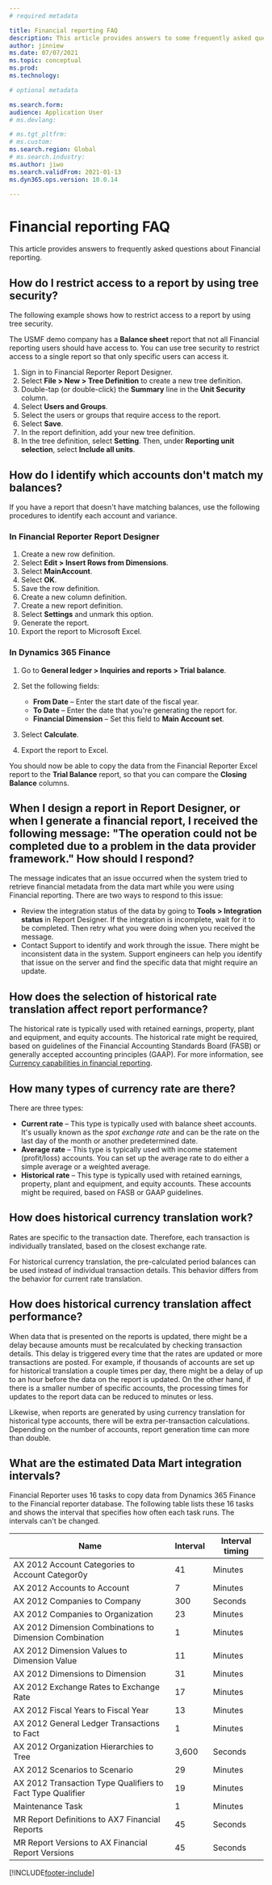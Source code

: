 ```yaml
---
# required metadata

title: Financial reporting FAQ
description: This article provides answers to some frequently asked questions about Financial reporting.
author: jinniew
ms.date: 07/07/2021
ms.topic: conceptual
ms.prod: 
ms.technology: 

# optional metadata

ms.search.form: 
audience: Application User
# ms.devlang: 

# ms.tgt_pltfrm: 
# ms.custom: 
ms.search.region: Global 
# ms.search.industry: 
ms.author: jiwo
ms.search.validFrom: 2021-01-13
ms.dyn365.ops.version: 10.0.14

---
```


# Financial reporting FAQ

This article provides answers to frequently asked questions about Financial reporting.

## How do I restrict access to a report by using tree security?

The following example shows how to restrict access to a report by using tree security.

The USMF demo company has a **Balance sheet** report that not all Financial reporting users should have access to. You can use tree security to restrict access to a single report so that only specific users can access it.

1. Sign in to Financial Reporter Report Designer.
2. Select **File \> New \> Tree Definition** to create a new tree definition.
3. Double-tap (or double-click) the **Summary** line in the **Unit Security** column.
4. Select **Users and Groups**.
5. Select the users or groups that require access to the report.
6. Select **Save**.
7. In the report definition, add your new tree definition.
8. In the tree definition, select **Setting**. Then, under **Reporting unit selection**, select **Include all units**.

## How do I identify which accounts don't match my balances?

If you have a report that doesn't have matching balances, use the following procedures to identify each account and variance.

### In Financial Reporter Report Designer

1. Create a new row definition.
2. Select **Edit \> Insert Rows from Dimensions**.
3. Select **MainAccount**.
4. Select **OK**.
5. Save the row definition.
6. Create a new column definition.
7. Create a new report definition.
8. Select **Settings** and unmark this option.
9. Generate the report. 
10. Export the report to Microsoft Excel.

### In Dynamics 365 Finance

1. Go to **General ledger \> Inquiries and reports \> Trial balance**.
2. Set the following fields:

    - **From Date** – Enter the start date of the fiscal year.
    - **To Date** – Enter the date that you're generating the report for.
    - **Financial Dimension** – Set this field to **Main Account set**.

3. Select **Calculate**.
4. Export the report to Excel.

You should now be able to copy the data from the Financial Reporter Excel report to the **Trial Balance** report, so that you can compare the **Closing Balance** columns.

## When I design a report in Report Designer, or when I generate a financial report, I received the following message: "The operation could not be completed due to a problem in the data provider framework." How should I respond?

The message indicates that an issue occurred when the system tried to retrieve financial metadata from the data mart while you were using Financial reporting. There are two ways to respond to this issue:

- Review the integration status of the data by going to **Tools \> Integration status** in Report Designer. If the integration is incomplete, wait for it to be completed. Then retry what you were doing when you received the message.
- Contact Support to identify and work through the issue. There might be inconsistent data in the system. Support engineers can help you identify that issue on the server and find the specific data that might require an update.

## How does the selection of historical rate translation affect report performance?

The historical rate is typically used with retained earnings, property, plant and equipment, and equity accounts. The historical rate might be required, based on guidelines of the Financial Accounting Standards Board (FASB) or generally accepted accounting principles (GAAP). For more information, see [Currency capabilities in financial reporting](../dev-itpro/financial-reporting-currency-capability.md).

## How many types of currency rate are there?

There are three types:

- **Current rate** – This type is typically used with balance sheet accounts. It's usually known as the *spot exchange rate* and can be the rate on the last day of the month or another predetermined date.
- **Average rate** – This type is typically used with income statement (profit/loss) accounts. You can set up the average rate to do either a simple average or a weighted average.
- **Historical rate** – This type is typically used with retained earnings, property, plant and equipment, and equity accounts. These accounts might be required, based on FASB or GAAP guidelines.

## How does historical currency translation work?

Rates are specific to the transaction date. Therefore, each transaction is individually translated, based on the closest exchange rate.

For historical currency translation, the pre-calculated period balances can be used instead of individual transaction details. This behavior differs from the behavior for current rate translation.

## How does historical currency translation affect performance?

When data that is presented on the reports is updated, there might be a delay because amounts must be recalculated by checking transaction details. This delay is triggered every time that the rates are updated or more transactions are posted. For example, if thousands of accounts are set up for historical translation a couple times per day, there might be a delay of up to an hour before the data on the report is updated. On the other hand, if there is a smaller number of specific accounts, the processing times for updates to the report data can be reduced to minutes or less.

Likewise, when reports are generated by using currency translation for historical type accounts, there will be extra per-transaction calculations. Depending on the number of accounts, report generation time can more than double.

## What are the estimated Data Mart integration intervals?

Financial Reporter uses 16 tasks to copy data from Dynamics 365 Finance to the Financial reporter database. The following table lists these 16 tasks and shows the interval that specifies how often each task runs. The intervals can't be changed.

| Name                                                       | Interval | Interval timing |
|------------------------------------------------------------|----------|-----------------|
| AX 2012 Account Categories to Account Categor0y            | 41       | Minutes         |
| AX 2012 Accounts to Account                                | 7        | Minutes         |
| AX 2012 Companies to Company                               | 300      | Seconds         |
| AX 2012 Companies to Organization                          | 23       | Minutes         |
| AX 2012 Dimension Combinations to Dimension Combination    | 1        | Minutes         |
| AX 2012 Dimension Values to Dimension Value                | 11       | Minutes         |
| AX 2012 Dimensions to Dimension                            | 31       | Minutes         |
| AX 2012 Exchange Rates to Exchange Rate                    | 17       | Minutes         |
| AX 2012 Fiscal Years to Fiscal Year                        | 13       | Minutes         |
| AX 2012 General Ledger Transactions to Fact                | 1        | Minutes         |
| AX 2012 Organization Hierarchies to Tree                   | 3,600    | Seconds         |
| AX 2012 Scenarios to Scenario                              | 29       | Minutes         |
| AX 2012 Transaction Type Qualifiers to Fact Type Qualifier | 19       | Minutes         |
| Maintenance Task                                           | 1        | Minutes         |
| MR Report Definitions to AX7 Financial Reports             | 45       | Seconds         |
| MR Report Versions to AX Financial Report Versions         | 45       | Seconds         |

[!INCLUDE[footer-include](../../includes/footer-banner.md)]

